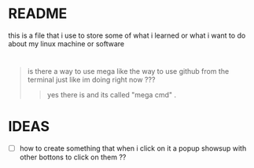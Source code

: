 # README 
this is a file that i use to store some of what i learned or what i want to do about my linux machine or software

#

> is there a way to use mega like the way to use github from the terminal just like im doing right now ??? 
> >  yes there is and its called "mega cmd" .

# IDEAS 

- [ ] how to create something that when i click on it a popup showsup with other bottons to click on them ?? 


